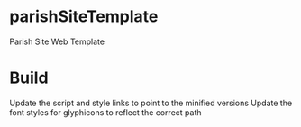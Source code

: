# parishSiteTemplate
Parish Site Web Template


# Build
Update the script and style links to point to the minified versions
Update the font styles for glyphicons to reflect the correct path
